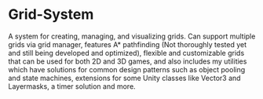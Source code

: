 # Grid-System

A system for creating, managing, and visualizing grids. 
Can support multiple grids via grid manager, features A* pathfinding (Not thoroughly tested yet and still being developed and optimized), 
flexible and customizable grids that can be used for both 2D and 3D games, and also includes my utilities which have solutions for common design patterns 
such as object pooling and state machines, extensions for some Unity classes like Vector3 and Layermasks, a timer solution and more. 
